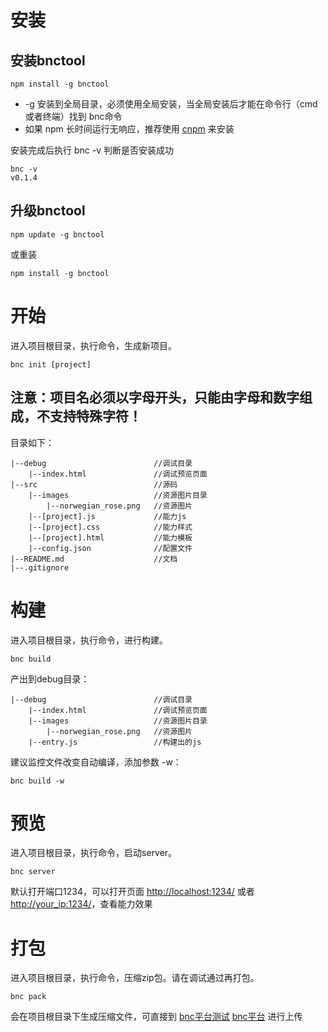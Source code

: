 # 安装
## 安装bnctool
```console
npm install -g bnctool
```
* -g 安装到全局目录，必须使用全局安装，当全局安装后才能在命令行（cmd或者终端）找到 bnc命令
* 如果 npm 长时间运行无响应，推荐使用 [cnpm](https://npm.taobao.org/) 来安装

安装完成后执行 bnc -v 判断是否安装成功
```console
bnc -v
v0.1.4
```

## 升级bnctool
```console
npm update -g bnctool
```
或重装
```console
npm install -g bnctool
```

# 开始
进入项目根目录，执行命令，生成新项目。
```console
bnc init [project]
```
## 注意：项目名必须以字母开头，只能由字母和数字组成，不支持特殊字符！

目录如下：
```
|--debug						//调试目录
	|--index.html               //调试预览页面
|--src							//源码
	|--images                   //资源图片目录
		|--norwegian_rose.png   //资源图片
	|--[project].js             //能力js
	|--[project].css            //能力样式
	|--[project].html           //能力模板
	|--config.json              //配置文件
|--README.md                    //文档
|--.gitignore                   
```
# 构建
进入项目根目录，执行命令，进行构建。
```console
bnc build
```
产出到debug目录：
```
|--debug						//调试目录
	|--index.html               //调试预览页面
	|--images                   //资源图片目录
		|--norwegian_rose.png   //资源图片
	|--entry.js                 //构建出的js
```
建议监控文件改变自动编译，添加参数 -w：
```console
bnc build -w
```
# 预览
进入项目根目录，执行命令，启动server。
```console
bnc server
```
默认打开端口1234，可以打开页面 [http://localhost:1234/](http://localhost:1234/) 或者 [http://your_ip:1234/](http://localhost:1234/)，查看能力效果
# 打包
进入项目根目录，执行命令，压缩zip包。请在调试通过再打包。
```console
bnc pack
```
会在项目根目录下生成压缩文件，可直接到
[bnc平台测试](https://bnc.baidu.com/publish)
[bnc平台](https://bnc.baidu.com/publish)
进行上传